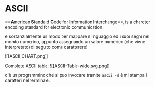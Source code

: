 # ASCII
==**A**merican **S**tandard **C**ode for **I**nformation **I**nterchange==, is a charcter encoding standard for electronic communication.

è sostanzialmente un modo per mappare il linguaggio ed i suoi segni nel mondo numerico, appunto assegnando un valore numerico (che viene interpretato) di seguito come caratterere!

![[ASCII CHART.png]]

Complete ASCII table:
![[ASCII-Table-wide.svg.png]] 

c'è un programmino che si puo invocare tramite 
`ascii -d` è mi stampa i caratteri nel terminale.

